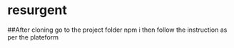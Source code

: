 # resurgent

##After cloning go to the project folder
npm i
then follow the instruction as per the plateform
